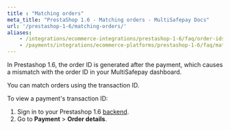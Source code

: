 ```yaml
---
title : "Matching orders"
meta_title: "PrestaShop 1.6 - Matching orders - MultiSafepay Docs"
url: '/prestashop-1-6/matching-orders/'
aliases:
    - /integrations/ecommerce-integrations/prestashop-1-6/faq/order-ids-not-matching/
    - /payments/integrations/ecommerce-platforms/prestashop-1-6/faq/matching-orders/
---
```


In Prestashop 1.6, the order ID is generated after the payment, which causes a mismatch with the order ID in your MultiSafepay dashboard. 

You can match orders using the transaction ID. 

To view a payment's transaction ID:

1. Sign in to your Prestashop 1.6 [backend](/glossaries/multisafepay-glossary/#backend).
2. Go to **Payment** > **Order details**. 

